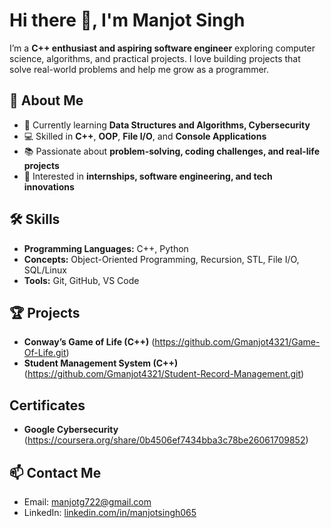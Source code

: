 # Hi there 👋, I'm Manjot Singh

I’m a **C++ enthusiast and aspiring software engineer** exploring computer science, algorithms, and practical projects. I love building projects that solve real-world problems and help me grow as a programmer.  

## 🚀 About Me
- 🌱 Currently learning **Data Structures and Algorithms, Cybersecurity**  
- 💻 Skilled in **C++**, **OOP**, **File I/O**, and **Console Applications**  
- 📚 Passionate about **problem-solving, coding challenges, and real-life projects**  
- 🎯 Interested in **internships, software engineering, and tech innovations**  

## 🛠️ Skills
- **Programming Languages:** C++, Python   
- **Concepts:** Object-Oriented Programming, Recursion, STL, File I/O, SQL/Linux  
- **Tools:** Git, GitHub, VS Code    

## 🏆 Projects
- **Conway’s Game of Life (C++)** (https://github.com/Gmanjot4321/Game-Of-Life.git)
- **Student Management System (C++)** (https://github.com/Gmanjot4321/Student-Record-Management.git)    

## Certificates
- **Google Cybersecurity** (https://coursera.org/share/0b4506ef7434bba3c78be26061709852)
## 📫 Contact Me
- Email: [manjotg722@gmail.com](mailto:your.email@example.com)  
- LinkedIn: [linkedin.com/in/manjotsingh065](https://linkedin.com/in/yourprofile)  

